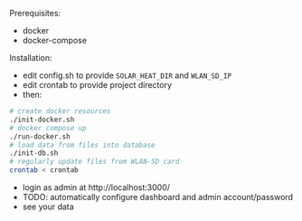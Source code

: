 
Prerequisites:
- docker
- docker-compose

Installation:
- edit config.sh to provide `SOLAR_HEAT_DIR` and `WLAN_SD_IP`
- edit crontab to provide project directory
- then:
```bash
# create docker resources
./init-docker.sh
# docker compose up
./run-docker.sh
# load data from files into database
./init-db.sh
# regularly update files from WLAN-SD card
crontab < crontab
```
- login as admin at http://localhost:3000/ 
- TODO: automatically configure dashboard and admin account/password
- see your data
